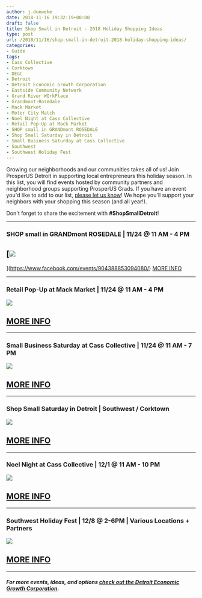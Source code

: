 ```yaml
---
author: j.dueweke
date: 2018-11-16 19:32:19+00:00
draft: false
title: Shop Small in Detroit - 2018 Holiday Shopping Ideas
type: post
url: /2018/11/16/shop-small-in-detroit-2018-holiday-shopping-ideas/
categories:
- Guide
tags:
- Cass Collective
- Corktown
- DEGC
- Detroit
- Detroit Economic Growth Corporation
- Eastside Community Network
- Grand River WOrkPlace
- Grandmont-Rosedale
- Mack Market
- Motor City Match
- Noel Night at Cass Collective
- Retail Pop-Up at Mack Market
- SHOP small in GRANDmont ROSEDALE
- Shop Small Saturday in Detroit
- Small Business Saturday at Cass Collective
- Southwest
- Southwest Holiday Fest
---
```


Growing our neighborhoods and our communities takes all of us! Join ProsperUS Detroit in supporting local entrepreneurs this holiday season. In this list, you will find events hosted by community partners and neighborhood groups supporting ProsperUS Grads. If you have an event you'd like to add to our list, [please let us know](mailto:prosperus@swsol.org)! We hope you'll support your neighbors with your shopping this season (and all year!).

Don't forget to share the excitement with **#ShopSmallDetroit**!



* * *





### SHOP small in GRANDmont ROSEDALE | 11/24 @ 11 AM - 4 PM




## [![](http://www.prosperusdetroit.org/wp-content/uploads/2018/11/shopsmallgrdc-300x300.jpg)
](https://www.facebook.com/events/904388853094080/)
[MORE INFO](https://www.facebook.com/events/904388853094080/)





* * *





### Retail Pop-Up at Mack Market | 11/24 @ 11 AM - 4 PM


[![](http://www.prosperusdetroit.org/wp-content/uploads/2018/11/ecnshopsmall-215x300.png)
](https://www.facebook.com/events/1011214952422289/)


## [MORE INFO](https://www.facebook.com/events/1011214952422289/)





* * *





### Small Business Saturday at Cass Collective | 11/24 @ 11 AM - 7 PM


[![](http://www.prosperusdetroit.org/wp-content/uploads/2018/11/shopsmallcass-300x250.jpg)
](https://www.facebook.com/events/1155886637903311/)


## [MORE INFO](https://www.facebook.com/events/1155886637903311/)





* * *





### Shop Small Saturday in Detroit | Southwest / Corktown


[![](http://www.prosperusdetroit.org/wp-content/uploads/2018/11/shopsmallsw-300x202.jpg)
](https://www.facebook.com/events/192211621691171/)


## [MORE INFO](https://www.facebook.com/events/192211621691171/)





* * *





### Noel Night at Cass Collective | 12/1 @ 11 AM - 10 PM


[![](http://www.prosperusdetroit.org/wp-content/uploads/2018/11/noelnightatcass-300x251.jpg)
](https://www.facebook.com/events/1099284633587407/)


## [MORE INFO](https://www.facebook.com/events/1099284633587407/)





* * *





### Southwest Holiday Fest | 12/8 @ 2-6PM | Various Locations + Partners


[![](http://www.prosperusdetroit.org/wp-content/uploads/2018/11/45208120_478399702646920_2485460835044950016_o-199x300.jpg)
](https://www.facebook.com/events/417958285697563/)


## [MORE INFO](https://www.facebook.com/events/417958285697563/)





* * *





##### **For more events, ideas, and options _[check out the Detroit Economic Growth Corporation](http://www.degc.org/small-business-saturday/)._**
